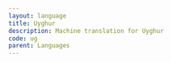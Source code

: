 ```yaml
---
layout: language
title: Uyghur
description: Machine translation for Uyghur
code: ug
parent: Languages
---
```

